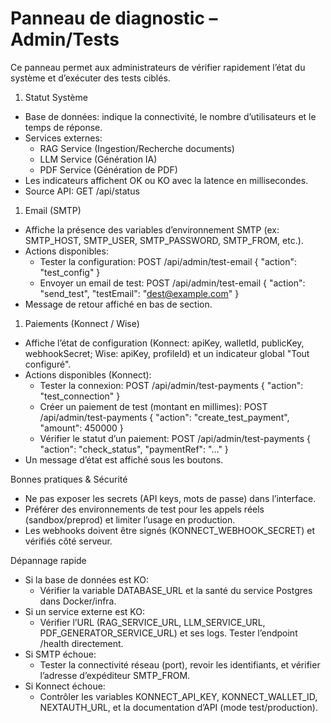 # Panneau de diagnostic – Admin/Tests

Ce panneau permet aux administrateurs de vérifier rapidement l’état du système
et d’exécuter des tests ciblés.

1. Statut Système

- Base de données: indique la connectivité, le nombre d’utilisateurs et le temps
  de réponse.
- Services externes:
  - RAG Service (Ingestion/Recherche documents)
  - LLM Service (Génération IA)
  - PDF Service (Génération de PDF)
- Les indicateurs affichent OK ou KO avec la latence en millisecondes.
- Source API: GET /api/status

1. Email (SMTP)

- Affiche la présence des variables d’environnement SMTP (ex: SMTP_HOST,
  SMTP_USER, SMTP_PASSWORD, SMTP_FROM, etc.).
- Actions disponibles:
  - Tester la configuration: POST /api/admin/test-email { "action":
    "test_config" }
  - Envoyer un email de test: POST /api/admin/test-email { "action":
    "send_test", "testEmail": "<dest@example.com>" }
- Message de retour affiché en bas de section.

1. Paiements (Konnect / Wise)

- Affiche l’état de configuration (Konnect: apiKey, walletId, publicKey,
  webhookSecret; Wise: apiKey, profileId) et un indicateur global "Tout
  configuré".
- Actions disponibles (Konnect):
  - Tester la connexion: POST /api/admin/test-payments { "action":
    "test_connection" }
  - Créer un paiement de test (montant en millimes): POST
    /api/admin/test-payments { "action": "create_test_payment", "amount": 450000
    }
  - Vérifier le statut d’un paiement: POST /api/admin/test-payments { "action":
    "check_status", "paymentRef": "..." }
- Un message d’état est affiché sous les boutons.

Bonnes pratiques & Sécurité

- Ne pas exposer les secrets (API keys, mots de passe) dans l’interface.
- Préférer des environnements de test pour les appels réels (sandbox/preprod) et
  limiter l’usage en production.
- Les webhooks doivent être signés (KONNECT_WEBHOOK_SECRET) et vérifiés côté
  serveur.

Dépannage rapide

- Si la base de données est KO:
  - Vérifier la variable DATABASE_URL et la santé du service Postgres dans
    Docker/infra.
- Si un service externe est KO:
  - Vérifier l’URL (RAG_SERVICE_URL, LLM_SERVICE_URL, PDF_GENERATOR_SERVICE_URL)
    et ses logs. Tester l’endpoint /health directement.
- Si SMTP échoue:
  - Tester la connectivité réseau (port), revoir les identifiants, et vérifier
    l’adresse d’expéditeur SMTP_FROM.
- Si Konnect échoue:
  - Contrôler les variables KONNECT_API_KEY, KONNECT_WALLET_ID, NEXTAUTH_URL, et
    la documentation d’API (mode test/production).
